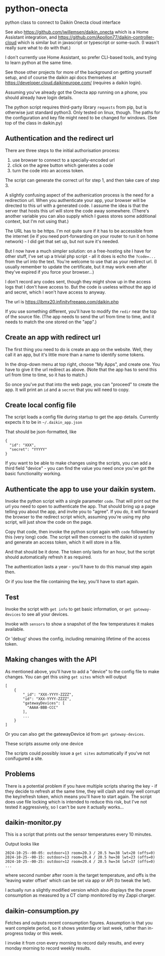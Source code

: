 # python-onecta
python class to connect to Daikin Onecta cloud interface

See also https://github.com/jwillemsen/daikin_onecta which is a Home Assistant
integration, and https://github.com/Apollon77/daikin-controller-cloud which is
similar but in javascript or typescript or some-such. (I wasn't really sure what
to do with that.)

I don't currently use Home Assistant, so prefer CLI-based tools, and trying to
learn python at the same time.

See those other projects for more of the background on getting yourself setup,
and of course the daikin api docs themselves at
https://developer.cloud.daikineurope.com/ (requires a daikin login).

Assuming you've already got the Onecta app running on a phone, you should already have login details.

The python script requires third-party library
`requests` from pip, but is otherwise just standard python3. Only tested on
linux, though. The paths for the configuration and key file might need to be
changed for windows. (See top of the class in daikin.py)

## Authentication and the redirect url

There are three steps to the initial authorisation process:
1. use browser to connect to a specially-encoded url
2. click on the agree button which generates a code
3. turn the code into an access token.

The script can generate the correct url for step 1, and then take care of step 3.

A slightly confusing aspect of the authenication process is the need for a redirection url.
When you authenticate your app, your browser will be directed to this url with a generated code.
I assume the idea is that the server that hosts this url will store the code away somewhere.
(There's another variable you can also supply which I guess stores some additional context, but I'm not using that.)

The URL has to be https. I'm not quite sure if it has to be accessible from the internet (ie if you need port-forwarding on your router to run
it on home network) - I did get that set up, but not sure it's needed.

But I now have a much simpler solution: on a free-hosting site I have for other stuff, I've set up
a trivial php script - all it does is echo the `?code=...` from the url into the text.
You're welcome to use that as your redirect url. (I usually remember to update the certificate,
but it may work even after they've expired if you force your browser...)

I don't record any codes sent, though they might show up in the access logs that I don't have access to. But the code is useless
without the app id and secret, which I won't have access to anyway.

The url is https://ibmx20.infinityfreeapp.com/daikin.php

If you use something different, you'll have to modify the `redir` near the top of the source file.
(The app needs to send the url from time to time, and it needs to match the one stored on the "app".)


## Create an app with redirect url
The first thing you need to do is create an app on the website. Well, they call it an app, but it's little more than a name to identify some tokens.

In the drop-down menu at top right, choose "My Apps", and create one.
You have to give it the url redirect as above. (Note that the app has to send this url from
time to time, so it has to match.)


So once you've put that into the web page, you can "proceed" to create the app. It will print an `id` and a `secret` that you will need to copy.

## Create local config file
The script loads a config file during startup to get the app details. Currently expects it to be in `~/.daikin_app.json`

That should be json-formatted, like
```
{
  "id": "XXX",
  "secret": "YYYYY"
}
```

If you want to be able to make changes using the scripts, you can add a third field "device" - you can find
the value you need once you've got the basic functionality working.

## Authenticate the app to use your daikin system.

Invoke the python script with a single parameter `code`. That will print out the url you need to open to authenticate the app.
That should bring up a page telling you about the app, and invite you to "agree".  If you do, it will forward the browser to the
redirect script which, assuming you're using my php script, will just show the code on the page.

Copy that code, then invoke the python script again with `code` followed by this (very long) code. The script will then
connect to the daikin id system and generate an access token, which it will store in a file.

And that should be it done.  The token only lasts for an hour, but the script should automatically refresh it as required.

The authentication lasts a year - you'll have to do this manual step again then.

Or if you lose the file containing the key, you'll have to start again.

## Test

Invoke the script with `get info` to get basic information, or `get gateway-devices` to see all your devices.

Invoke with `sensors` to show a snapshot of the few temperatures it makes available.

Or 'debug' shows the config, including remaining lifetime of the access token.

## Making changes with the API

As mentioned above, you'll have to add a "device" to the config file to make changes.
You can get this using  `get sites` which will output


```
[
    {
        "_id": "XXX-YYYY-ZZZZ",
        "id": "XXX-YYYY-ZZZZ",
        "gatewayDevices": [
          "AAAA-BBB-CCC"
        ],
        ...
    }
]
```

Or you can also get the gatewayDevice id from  `get gateway-devices`.

These scripts assume only one device

The scripts could possibly issue a `get sites` automatically if you've not conifugured a site.

## Problems

There is a potential problem if you have multiple scripts sharing the key - if they
decide to refresh at the same time, they will clash and may well corrupt the
key/refresh token, which means you'll have to start again. The script does use
file locking which is intended to reduce this risk, but I've not tested it
aggressively, so I can't be sure it actually works...

## daikin-monitor.py

This is a script that prints out the sensor temperatures every 10 minutes.

Output looks like

```
2024-10-25--00-05: outdoor=13 room=20.3 / 20.5 hw=38 lwt=20 (offs=0)
2024-10-25--00-15: outdoor=13 room=20.4 / 20.5 hw=38 lwt=23 (offs=0)
2024-10-25--00-25: outdoor=12 room=20.4 / 20.5 hw=34 lwt=37 (offs=0)
...
```

where second number after room is the target temperature, and
offs is the 'leaving water offset' which can be set via app
or API (to tweak the lwt).

I actually run a slightly modified version which also displays the
the power consumption as measured by a CT clamp monitored by my Zappi charger.

## daikin-consumption.py

Fetches and outputs recent consumption figures. Assumption is that
you want complete period, so it shows yesterday or last week,
rather than in-progress today or this week.

I invoke it from cron every morning to record daily results,
and every monday morning to record weekly results.
